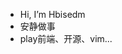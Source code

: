 <!-- <img  style="display: none " src="https://visitor-badge.glitch.me/badge?page_id=hbisedm.hbisedm" alt="visitor badge" /> -->

- Hi, I’m Hbisedm
- 安静做事
- play前端、开源、vim...
